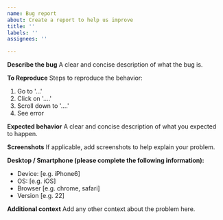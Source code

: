 ```yaml
---
name: Bug report
about: Create a report to help us improve
title: ''
labels: ''
assignees: ''

---
```


**Describe the bug**
A clear and concise description of what the bug is.

**To Reproduce**
Steps to reproduce the behavior:
1. Go to '...'
2. Click on '....'
3. Scroll down to '....'
4. See error

**Expected behavior**
A clear and concise description of what you expected to happen.

**Screenshots**
If applicable, add screenshots to help explain your problem.

**Desktop / Smartphone (please complete the following information):**
 - Device: [e.g. iPhone6]
 - OS: [e.g. iOS] 
 - Browser [e.g. chrome, safari] 
 - Version [e.g. 22] 

**Additional context**
Add any other context about the problem here.
